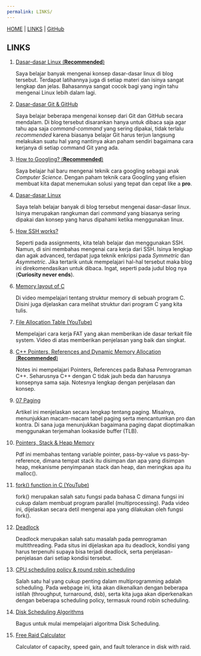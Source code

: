```yaml
---
permalink: LINKS/
---
```


[HOME](..) | [LINKS](https://recedivies.github.io/os222/LINKS) | [GitHub](https://github.com/Recedivies/os222)

## LINKS

1. [Dasar-dasar Linux (**Recommended**)](https://tkt-lapio.github.io/command-line/)

   Saya belajar banyak mengenai konsep dasar-dasar linux di blog tersebut. Terdapat latihannya juga di setiap materi dan isinya sangat lengkap dan jelas. Bahasannya sangat cocok bagi yang ingin tahu mengenai Linux lebih dalam lagi.

2. [Dasar-dasar Git & GitHub](https://tkt-lapio.github.io/git-en/)

   Saya belajar beberapa mengenai konsep dari Git dan GitHub secara mendalam. Di blog tersebut disarankan hanya untuk dibaca saja agar tahu apa saja _command_-_command_ yang sering dipakai, tidak terlalu _recommended_ karena biasanya belajar Git harus terjun langsung melakukan suatu hal yang nantinya akan paham sendiri bagaimana cara kerjanya di setiap command Git yang ada.

3. [How to Googling? (**Recommended**)](https://tkt-lapio.github.io/about-googling/)

   Saya belajar hal baru mengenai teknik cara googling sebagai anak _Computer Science_. Dengan paham teknik cara Googling yang efisien membuat kita dapat menemukan solusi yang tepat dan cepat like a **pro**.

4. [Dasar-dasar Linux](https://gutsytechster.wordpress.com/2017/11/22/an-introduction-to-linux/)

   Saya telah belajar banyak di blog tersebut mengenai dasar-dasar linux. Isinya merupakan rangkuman dari _command_ yang biasanya sering dipakai dan konsep yang harus dipahami ketika menggunakan linux.

5. [How SSH works?](https://gutsytechster.wordpress.com/2017/12/31/how-ssh-works/)

   Seperti pada assignments, kita telah belajar dan menggunakan SSH. Namun, di sini membahas mengenai cara kerja dari SSH. Isinya lengkap dan agak advanced, terdapat juga teknik enkripsi pada _Symmetric_ dan _Asymmetric_. Jika tertarik untuk mempelajari hal-hal tersebut maka blog ini direkomendasikan untuk dibaca. Ingat, seperti pada judul blog nya (**Curiosity never ends**). 

6. [Memory layout of C](https://www.youtube.com/watch?v=kpWG423uQIw)

   Di video mempelajari tentang struktur memory di sebuah program C. Disini juga dijelaskan cara melihat struktur dari program C yang kita tulis.

7. [File Allocation Table (YouTube)](https://www.youtube.com/watch?v=V2Gxqv3bJCk)

   Mempelajari cara kerja FAT yang akan memberikan ide dasar terkait file system. Video di atas memberikan penjelasan yang baik dan singkat.

8. [C++ Pointers, References and Dynamic Memory Allocation (**Recommended**)](https://www3.ntu.edu.sg/home/ehchua/programming/cpp/cp4_PointerReference.html)

   Notes ini mempelajari Pointers, References pada Bahasa Pemrograman C++. Seharusnya C++ dengan C tidak jauh beda dan harusnya konsepnya sama saja. Notesnya lengkap dengan penjelasan dan konsep.

9. [07 Paging](https://github.com/mor1/ia-operating-systems/wiki/07-Paging)

   Artikel ini menjelaskan secara lengkap tentang paging. Misalnya, menunjukkan macam-macam tabel paging serta mencantumkan pro dan kontra. Di sana juga menunjukkan bagaimana paging dapat dioptimalkan menggunakan terjemahan lookaside buffer (TLB).

10. [Pointers, Stack & Heap Memory](https://google.com)

    Pdf ini membahas tentang variable pointer, pass-by-value vs pass-by-reference, dimana tempat stack itu disimpan dan apa yang disimpan heap, mekanisme penyimpanan stack dan heap, dan meringkas apa itu malloc().

11. [fork() function in C (YouTube)](https://www.youtube.com/watch?v=cex9XrZCU14)

    fork() merupakan salah satu fungsi pada bahasa C dimana fungsi ini cukup dalam membuat program parallel (multiprocessing). Pada video ini, dijelaskan secara detil mengenai apa yang dilakukan oleh fungsi fork().

12. [Deadlock](https://www.geeksforgeeks.org/introduction-of-deadlock-in-operating-system/)

    Deadlock merupakan salah satu masalah pada pemrograman multithreading. Pada situs ini dijelaskan apa itu deadlock, kondisi yang harus terpenuhi supaya bisa terjadi deadlock, serta penjelasan-penjelasan dari setiap kondisi tersebut.

13. [CPU scheduling policy & round robin scheduling](https://www.geeksforgeeks.org/cpu-scheduling-in-operating-systems/)

    Salah satu hal yang cukup penting dalam multiprogramming adalah scheduling. Pada webpage ini, kita akan dikenalkan dengan beberapa istilah (throughput, turnaround, dsb), serta kita juga akan diperkenalkan dengan beberapa scheduling policy, termasuk round robin scheduling.

14. [Disk Scheduling Algorithms](https://www.geeksforgeeks.org/disk-scheduling-algorithms/?ref=lbp)

    Bagus untuk mulai mempelajari algoritma Disk Scheduling.

15. [Free Raid Calculator](https://www.raid-calculator.com/)

    Calculator of capacity, speed gain, and fault tolerance in disk with raid.



